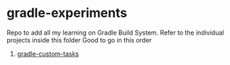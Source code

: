 # gradle-experiments
Repo to add all my learning on Gradle Build System. Refer to the individual projects inside this folder
Good to go in this order
1. [gradle-custom-tasks](gradle-custom-tasks)
